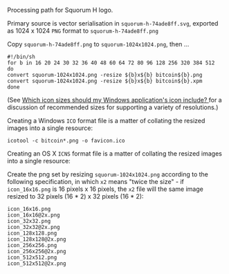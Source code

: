 Processing path for Squorum H logo.

Primary source is vector serialisation in `squorum-h-74ade8ff.svg`, exported as 1024 x 1024 `PNG` format to `squorum-h-74ade8ff.png`

Copy `squorum-h-74ade8ff.png` to `squorum-1024x1024.png`, then ...

```
#!/bin/sh
for b in 16 20 24 30 32 36 40 48 60 64 72 80 96 128 256 320 384 512
do
convert squorum-1024x1024.png -resize ${b}x${b} bitcoin${b}.png
convert squorum-1024x1024.png -resize ${b}x${b} bitcoin${b}.xpm
done
```

(See [Which icon sizes should my Windows application's icon include?
](https://stackoverflow.com/a/46053684) for a discussion of recommended sizes for supporting a variety of resolutions.)

Creating a Windows `ICO` format file is a matter of collating the resized images into a single resource:

```
icotool -c bitcoin*.png -o favicon.ico
```

Creating an OS X `ICNS` format file is a matter of collating the resized images into a single resource:

Create the png set by resizing `squorum-1024x1024.png` according to the following specification, in which `x2` means "twice the size" - if `icon_16x16.png` is 16 pixels x 16 pixels, the `x2` file will the same image resized to 32 pixels (16 * 2) x 32 pixels (16 * 2):

```
icon_16x16.png
icon_16x16@2x.png
icon_32x32.png
icon_32x32@2x.png
icon_128x128.png
icon_128x128@2x.png
icon_256x256.png
icon_256x256@2x.png
icon_512x512.png
icon_512x512@2x.png
```

